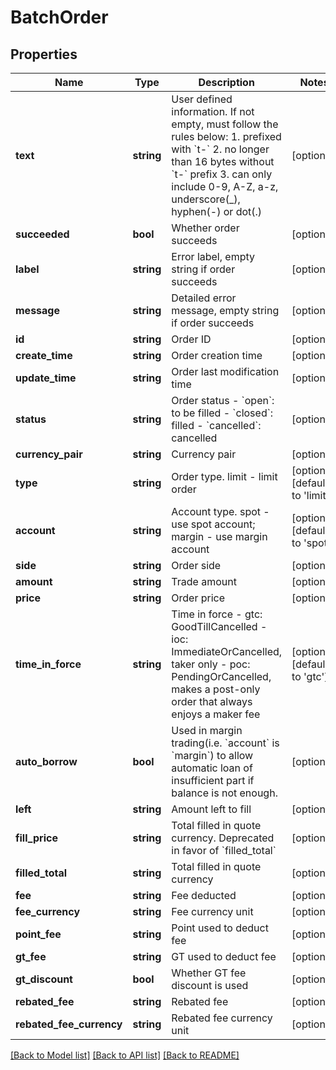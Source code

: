 # BatchOrder

## Properties
Name | Type | Description | Notes
------------ | ------------- | ------------- | -------------
**text** | **string** | User defined information. If not empty, must follow the rules below:  1. prefixed with &#x60;t-&#x60; 2. no longer than 16 bytes without &#x60;t-&#x60; prefix 3. can only include 0-9, A-Z, a-z, underscore(_), hyphen(-) or dot(.) | [optional] 
**succeeded** | **bool** | Whether order succeeds | [optional] 
**label** | **string** | Error label, empty string if order succeeds | [optional] 
**message** | **string** | Detailed error message, empty string if order succeeds | [optional] 
**id** | **string** | Order ID | [optional] 
**create_time** | **string** | Order creation time | [optional] 
**update_time** | **string** | Order last modification time | [optional] 
**status** | **string** | Order status  - &#x60;open&#x60;: to be filled - &#x60;closed&#x60;: filled - &#x60;cancelled&#x60;: cancelled | [optional] 
**currency_pair** | **string** | Currency pair | [optional] 
**type** | **string** | Order type. limit - limit order | [optional] [default to 'limit']
**account** | **string** | Account type. spot - use spot account; margin - use margin account | [optional] [default to 'spot']
**side** | **string** | Order side | [optional] 
**amount** | **string** | Trade amount | [optional] 
**price** | **string** | Order price | [optional] 
**time_in_force** | **string** | Time in force  - gtc: GoodTillCancelled - ioc: ImmediateOrCancelled, taker only - poc: PendingOrCancelled, makes a post-only order that always enjoys a maker fee | [optional] [default to 'gtc']
**auto_borrow** | **bool** | Used in margin trading(i.e. &#x60;account&#x60; is &#x60;margin&#x60;) to allow automatic loan of insufficient part if balance is not enough. | [optional] 
**left** | **string** | Amount left to fill | [optional] 
**fill_price** | **string** | Total filled in quote currency. Deprecated in favor of &#x60;filled_total&#x60; | [optional] 
**filled_total** | **string** | Total filled in quote currency | [optional] 
**fee** | **string** | Fee deducted | [optional] 
**fee_currency** | **string** | Fee currency unit | [optional] 
**point_fee** | **string** | Point used to deduct fee | [optional] 
**gt_fee** | **string** | GT used to deduct fee | [optional] 
**gt_discount** | **bool** | Whether GT fee discount is used | [optional] 
**rebated_fee** | **string** | Rebated fee | [optional] 
**rebated_fee_currency** | **string** | Rebated fee currency unit | [optional] 

[[Back to Model list]](../README.md#documentation-for-models) [[Back to API list]](../README.md#documentation-for-api-endpoints) [[Back to README]](../README.md)


